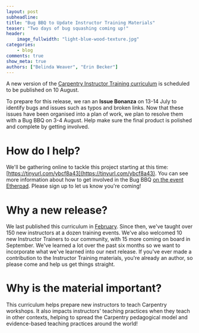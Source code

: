 ```yaml
---
layout: post
subheadline:
title: "Bug BBQ to Update Instructor Training Materials"
teaser: "Two days of bug squashing coming up!"
header:
    image_fullwidth: "light-blue-wood-texture.jpg"
categories:
    - blog
comments: true
show_meta: true
authors: ["Belinda Weaver", "Erin Becker"]
---
```


A new version of the [Carpentry Instructor Training curriculum](http://swcarpentry.github.io/instructor-training/) is scheduled to be published on 10 August.

To prepare for this release, we ran an **Issue Bonanza** on 13-14 July to identify bugs and issues such as typos and broken links. 
Now that these issues have been organised into a plan of work, we plan to resolve them with a Bug BBQ on 3-4 August. Help make sure 
the final product is polished and complete by getting involved. 

# How do I help?

We'll be gathering online to tackle this project starting at this time: [https://tinyurl.com/ybcf8a43](https://tinyurl.com/ybcf8a43). You can see more information about how to get involved in the Bug BBQ [on the event Etherpad](http://pad.software-carpentry.org/instructor-training-bug-bbq). Please sign up to let us know you're coming!

# Why a new release?

We last published this curriculum in [February](https://zenodo.org/record/278229#.WWUUZtPyuEI). Since then,
we've taught over 150 new instructors at a dozen training events. We've also welcomed 10 new Instructor 
Trainers to our community, with 15 more coming on board in September. We've learned a lot over the past six months 
so we want to incorporate what we've learned into our next release. If you've ever made a contribution to the Instructor 
Training materials, you're already an author, so please come and help us get things straight. 

# Why is the material important?

This curriculum helps prepare new instructors to teach Carpentry workshops. It 
also impacts instructors' teaching practices when they teach in other contexts, helping to spread the 
Carpentry pedagogical model and evidence-based teaching practices around the world!

